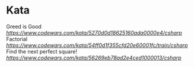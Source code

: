 # Kata
Greed is Good _https://www.codewars.com/kata/5270d0d18625160ada0000e4/csharp_
Factorial _https://www.codewars.com/kata/54ff0d1f355cfd20e60001fc/train/csharp_
Find the next perfect square! _https://www.codewars.com/kata/56269eb78ad2e4ced1000013/csharp_